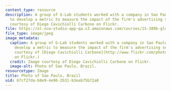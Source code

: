 ```yaml
---
content_type: resource
description: A group of G-Lab students worked with a company in Sao Paulo, Brazil,
  to develop a metric to measure the impact of the firm's advertising services. Image
  courtesy of Diego Cavichiolli Carbone on Flickr.
file: https://ol-ocw-studio-app-qa.s3.amazonaws.com/courses/15-389b-global-entrepreneurship-lab-latin-america-the-middle-east-and-africa-fall-2010/67cf27dab8e94e962b31b3eab75b72a8_15-389bf10.jpg
file_type: image/jpeg
image_metadata:
  caption: A group of G-Lab students worked with a company in Sao Paulo, Brazil, to
    develop a metric to measure the impact of the firm's advertising services. (Image
    courtesy of [Diego Cavichiolli Carbone](http://www.flickr.com/photos/dccarbone/6090666816/)
    on Flickr.)
  credit: Image courtesy of Diego Cavichiolli Carbone on Flickr.
  image-alt: Photo of Sao Paulo, Brazil.
resourcetype: Image
title: Photo of Sao Paulo, Brazil
uid: 67cf27da-b8e9-4e96-2b31-b3eab75b72a8
---
```

